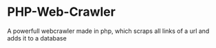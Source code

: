 # PHP-Web-Crawler
A powerfull webcrawler made in php, which scraps all links of a url and adds it to a database
